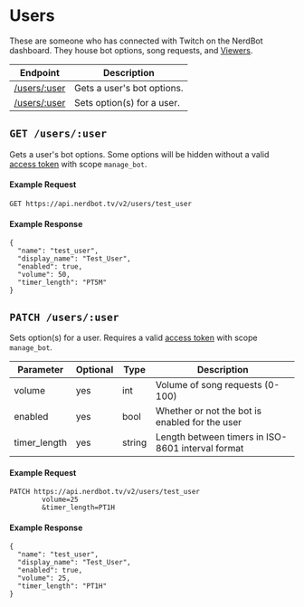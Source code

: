 # Users

These are someone who has connected with Twitch on the NerdBot dashboard. They house bot options, song requests, and [Viewers](viewers.md).

|Endpoint|Description|
|---|---|
|[/users/:user](#get-usersuser)|Gets a user's bot options.|
|[/users/:user](#patch-usersuser)|Sets option(s) for a user.|

## `GET /users/:user`
Gets a user's bot options. Some options will be hidden without a valid [access token](../authentication.md) with scope `manage_bot`.

#### Example Request
    GET https://api.nerdbot.tv/v2/users/test_user
#### Example Response
    {
      "name": "test_user",
      "display_name": "Test_User",
      "enabled": true,
      "volume": 50,
      "timer_length": "PT5M"
    }
    
## `PATCH /users/:user`
Sets option(s) for a user. Requires a valid [access token](../authentication.md) with scope `manage_bot`.

|Parameter|Optional|Type|Description|
|---|---|---|---|
|volume|yes|int|Volume of song requests (0-100)|
|enabled|yes|bool|Whether or not the bot is enabled for the user|
|timer_length|yes|string|Length between timers in ISO-8601 interval format|

#### Example Request
    PATCH https://api.nerdbot.tv/v2/users/test_user
            volume=25
            &timer_length=PT1H
#### Example Response
    {
      "name": "test_user",
      "display_name": "Test_User",
      "enabled": true,
      "volume": 25,
      "timer_length": "PT1H"
    }
